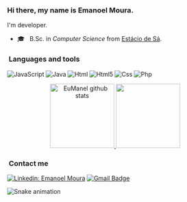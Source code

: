 ### Hi there, my name is Emanoel Moura.

I'm developer.

- 🎓 &nbsp; B.Sc. in *Computer Science* from <a href="https://estacio.br">Estácio de Sá</a>.

<h3>&nbsp;Languages and tools </h3>

![JavaScript](https://img.shields.io/badge/JavaScript-F7DF1E?style=for-the-badge&logo=javascript&logoColor=black)
![Java](https://img.shields.io/badge/Java-ED8B00?style=for-the-badge&logo=java&logoColor=white)
![Html](https://img.shields.io/badge/HTML-239120?style=for-the-badge&logo=html5&logoColor=white)
![Html5](https://img.shields.io/badge/HTML5-E34F26?style=for-the-badge&logo=html5&logoColor=white)
![Css](https://img.shields.io/badge/CSS-239120?&style=for-the-badge&logo=css3&logoColor=white)
![Php](https://img.shields.io/badge/PHP-777BB4?style=for-the-badge&logo=php&logoColor=white)

<div align="center" >
  <a href="https://github.com/EuManel/">
    <img height="150em" src="https://github-readme-stats-sigma-five.vercel.app/api?username=EuManel&theme=radical" alt="EuManel github stats"/>
    <img height="150em" src="https://github-readme-stats-sigma-five.vercel.app/api/top-langs/?username=EuManel&hide=html&layout=compact&theme=radical" />
  </a>
</div>

<h3> &nbsp;Contact me </h3>

[![Linkedin: Emanoel Moura](https://img.shields.io/badge/-LinkedIn-blue?style=flat-square&logo=Linkedin&logoColor=white&link=LINK-DO-SEU-LINKEDIN)](https://www.linkedin.com/in/emanoel-moura-59787a259)
[![Gmail Badge](https://img.shields.io/badge/-Gmail-FF0000?style=flat-square&logo=Gmail&logoColor=white&link=mailto:SEU-EMAIL)](mailto:mouraemanoel80@gmail.com)

![Snake animation](https://github.com/EuManel/EuManel/blob/output/github-contribution-grid-snake-dark.svg)
